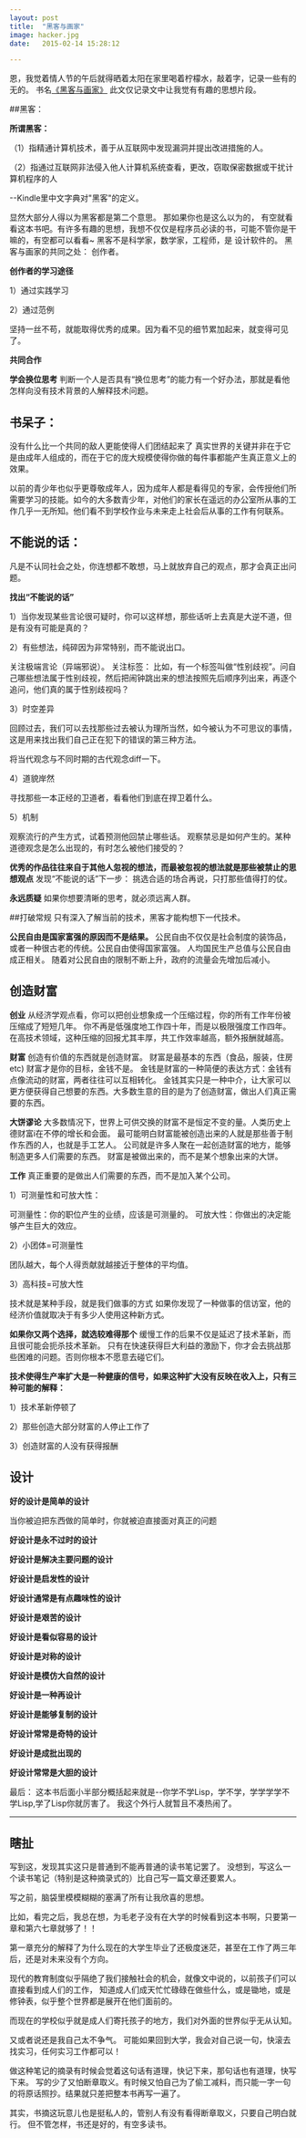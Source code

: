 ```yaml
---
layout: post
title:  "黑客与画家"
image: hacker.jpg
date:   2015-02-14 15:28:12

---
```

恩，我觉着情人节的午后就得晒着太阳在家里喝着柠檬水，敲着字，记录一些有的无的。 
书名[《黑客与画家》](http://book.douban.com/subject/6021440/)
此文仅记录文中让我觉有有趣的思想片段。

##黑客：

**所谓黑客：**

（1）指精通计算机技术，善于从互联网中发现漏洞并提出改进措施的人。
 
（2）指通过互联网非法侵入他人计算机系统查看，更改，窃取保密数据或干扰计算机程序的人

--Kindle里中文字典对"黑客"的定义。

显然大部分人得以为黑客都是第二个意思。 那如果你也是这么以为的， 有空就看看这本书吧。有许多有趣的思想，我想不仅仅是程序员必读的书，可能不管你是干嘛的，有空都可以看看~
黑客不是科学家，数学家，工程师，是 设计软件的。
黑客与画家的共同之处： 创作者。 

**创作者的学习途径**

1）通过实践学习

2）通过范例

坚持一丝不苟，就能取得优秀的成果。因为看不见的细节累加起来，就变得可见了。

**共同合作**

**学会换位思考**
判断一个人是否具有“换位思考”的能力有一个好办法，那就是看他怎样向没有技术背景的人解释技术问题。

## 书呆子：

没有什么比一个共同的敌人更能使得人们团结起来了
真实世界的关键并非在于它是由成年人组成的，而在于它的庞大规模使得你做的每件事都能产生真正意义上的效果。

以前的青少年也似乎更尊敬成年人，因为成年人都是看得见的专家，会传授他们所需要学习的技能。如今的大多数青少年，对他们的家长在遥远的办公室所从事的工作几乎一无所知。他们看不到学校作业与未来走上社会后从事的工作有何联系。 

## 不能说的话：
凡是不认同社会之处，你连想都不敢想，马上就放弃自己的观点，那才会真正出问题。

**找出“不能说的话”**

1）当你发现某些言论很可疑时，你可以这样想，那些话听上去真是大逆不道，但是有没有可能是真的？ 

2）有些想法，纯碎因为非常特别，而不能说出口。

关注极端言论（异端邪说）。
关注标签： 比如，有一个标签叫做“性别歧视”。问自己哪些想法属于性别歧视，然后把闹钟跳出来的想法按照先后顺序列出来，再逐个追问，他们真的属于性别歧视吗？ 

3）时空差异

回顾过去，我们可以去找那些过去被认为理所当然，如今被认为不可思议的事情，这是用来找出我们自己正在犯下的错误的第三种方法。

将当代观念与不同时期的古代观念diff一下。

4）道貌岸然

寻找那些一本正经的卫道者，看看他们到底在捍卫着什么。 

5）机制

观察流行的产生方式，试着预测他回禁止哪些话。
观察禁忌是如何产生的。某种道德观念是怎么出现的，有时怎么被他们接受的？ 

**优秀的作品往往来自于其他人忽视的想法，而最被忽视的想法就是那些被禁止的思想观点**
发现“不能说的话”下一步：
挑选合适的场合再说，只打那些值得打的仗。

**永远质疑**
如果你想要清晰的思考，就必须远离人群。

##打破常规
只有深入了解当前的技术，黑客才能构想下一代技术。

**公民自由是国家富强的原因而不是结果。**
公民自由不仅仅是社会制度的装饰品，或者一种很古老的传统。公民自由使得国家富强。
人均国民生产总值与公民自由成正相关。
随着对公民自由的限制不断上升，政府的流量会先增加后减小。

## 创造财富
**创业**
从经济学观点看，你可以把创业想象成一个压缩过程，你的所有工作年份被压缩成了短短几年。 你不再是低强度地工作四十年，而是以极限强度工作四年。在高技术领域，这种压缩的回报尤其丰厚，共工作效率越高，额外报酬就越高。

**财富** 
创造有价值的东西就是创造财富。 
财富是最基本的东西（食品，服装，住房etc) 
财富才是你的目标，金钱不是。 
金钱是财富的一种简便的表达方式：金钱有点像流动的财富，两者往往可以互相转化。 
金钱其实只是一种中介，让大家可以更方便获得自己想要的东西。大多数生意的目的是为了创造财富，做出人们真正需要的东西。 

**大饼谬论**
大多数情况下，世界上可供交换的财富不是恒定不变的量。人类历史上德财富i在不停的增长和会面。
最可能明白财富能被创造出来的人就是那些善于制作东西的人，也就是手工艺人。
公司就是许多人聚在一起创造财富的地方，能够制造更多人们需要的东西。 
财富是被做出来的，而不是某个想象出来的大饼。

**工作**
真正重要的是做出人们需要的东西，而不是加入某个公司。
 
1）可测量性和可放大性： 

可测量性：你的职位产生的业绩，应该是可测量的。 
可放大性：你做出的决定能够产生巨大的效应。

2）小团体=可测量性

团队越大，每个人得贡献就越接近于整体的平均值。

3）高科技=可放大性

技术就是某种手段，就是我们做事的方式
如果你发现了一种做事的信访室，他的经济价值就取决于有多少人使用这种新方式。

**如果你又两个选择，就选较难得那个**
缓慢工作的后果不仅是延迟了技术革新，而且很可能会扼杀技术革新。 
只有在快速获得巨大利益的激励下，你才会去挑战那些困难的问题。否则你根本不愿意去碰它们。

**技术使得生产率扩大是一种健康的信号，如果这种扩大没有反映在收入上，只有三种可能的解释：**

1）技术革新停顿了

2）那些创造大部分财富的人停止工作了

3）创造财富的人没有获得报酬

## 设计

**好的设计是简单的设计**

当你被迫把东西做的简单时，你就被迫直接面对真正的问题

**好设计是永不过时的设计**

**好设计是解决主要问题的设计**

**好设计是启发性的设计**

**好设计通常是有点趣味性的设计**

**好设计是艰苦的设计**

**好设计是看似容易的设计**

**好设计是对称的设计**

**好设计是模仿大自然的设计**

**好设计是一种再设计**

**好设计是能够复制的设计**

**好设计常常是奇特的设计**

**好设计是成批出现的**

**好设计常常是大胆的设计**

最后： 
这本书后面小半部分概括起来就是--你学不学Lisp，学不学，学学学学不学Lisp,学了Lisp你就厉害了。
我这个外行人就暂且不凑热闹了。

*****

## 瞎扯
写到这，发现其实这只是普通到不能再普通的读书笔记罢了。 没想到，写这么一个读书笔记（特别是这种摘录式的）比自己写一篇文章还要累人。 

写之前，脑袋里模模糊糊的塞满了所有让我欣喜的思想。 

比如，看完之后，我总在想，为毛老子没有在大学的时候看到这本书啊，只要第一章和第六七章就够了！！

第一章充分的解释了为什么现在的大学生毕业了还极度迷茫，甚至在工作了两三年后，还是对未来没有个方向。 

现代的教育制度似乎隔绝了我们接触社会的机会，就像文中说的，以前孩子们可以直接看到成人们的工作， 知道成人们成天忙忙碌碌在做些什么，或是锄地，或是修钟表，似乎整个世界都是展开在他们面前的。 

而现在的学校似乎就是成人们寄托孩子的地方，我们对外面的世界似乎无从认知。

又或者说还是我自己太不争气。 可能如果回到大学，我会对自己说一句，快滚去找实习，任何实习工作都可以！ 

做这种笔记的摘录有时候会觉着这句话有道理，快记下来，那句话也有道理，快写下来。 写的少了又怕断章取义。有时候又怕自己为了偷工减料，而只能一字一句的将原话照抄。结果就只差把整本书再写一遍了。 

其实，书摘这玩意儿也是挺私人的，管别人有没有看得断章取义，只要自己明白就行。
但不管怎样，书还是好的，有空多读书。

